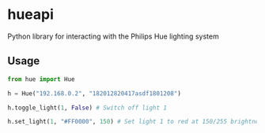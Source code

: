 hueapi
======

Python library for interacting with the Philips Hue lighting system

Usage
-----
```python
from hue import Hue

h = Hue("192.168.0.2", "182012820417asdf1801208")

h.toggle_light(1, False) # Switch off light 1

h.set_light(1, "#FF0000", 150) # Set light 1 to red at 150/255 brightness
```
